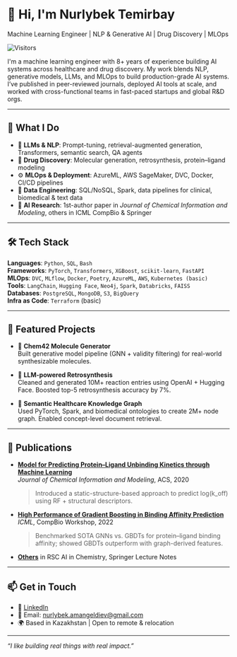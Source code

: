 # 👋 Hi, I'm Nurlybek Temirbay  
Machine Learning Engineer | NLP & Generative AI | Drug Discovery | MLOps

![Visitors](https://komarev.com/ghpvc/?username=molspace&style=flat-square&color=blue)

I'm a machine learning engineer with 8+ years of experience building AI systems across healthcare and drug discovery. My work blends NLP, generative models, LLMs, and MLOps to build production-grade AI systems. I’ve published in peer-reviewed journals, deployed AI tools at scale, and worked with cross-functional teams in fast-paced startups and global R&D orgs.

---

## 🚀 What I Do

- 🧠 **LLMs & NLP**: Prompt-tuning, retrieval-augmented generation, Transformers, semantic search, QA agents  
- 🧬 **Drug Discovery**: Molecular generation, retrosynthesis, protein–ligand modeling  
- ⚙️ **MLOps & Deployment**: AzureML, AWS SageMaker, DVC, Docker, CI/CD pipelines  
- 🧾 **Data Engineering**: SQL/NoSQL, Spark, data pipelines for clinical, biomedical & text data  
- 🔬 **AI Research**: 1st-author paper in *Journal of Chemical Information and Modeling*, others in ICML CompBio & Springer  

---

## 🛠 Tech Stack

**Languages**: `Python`, `SQL`, `Bash`  
**Frameworks**: `PyTorch`, `Transformers`, `XGBoost`, `scikit-learn`, `FastAPI`  
**MLOps**: `DVC`, `MLflow`, `Docker`, `Poetry`, `AzureML`, `AWS`, `Kubernetes (basic)`  
**Tools**: `LangChain`, `Hugging Face`, `Neo4j`, `Spark`, `Databricks`, `FAISS`  
**Databases**: `PostgreSQL`, `MongoDB`, `S3`, `BigQuery`  
**Infra as Code**: `Terraform` (basic)

---

## 📌 Featured Projects

- 💊 **Chem42 Molecule Generator**  
  Built generative model pipeline (GNN + validity filtering) for real-world synthesizable molecules.

- 🎯 **LLM-powered Retrosynthesis**  
  Cleaned and generated 10M+ reaction entries using OpenAI + Hugging Face. Boosted top-5 retrosynthesis accuracy by 7%.

- 🔎 **Semantic Healthcare Knowledge Graph**  
  Used PyTorch, Spark, and biomedical ontologies to create 2M+ node graph. Enabled concept-level document retrieval.

---

## 📄 Publications

- **[Model for Predicting Protein–Ligand Unbinding Kinetics through Machine Learning](https://doi.org/10.1021/acs.jcim.0c00450)**  
  *Journal of Chemical Information and Modeling*, ACS, 2020  
  > Introduced a static-structure-based approach to predict log(k_off) using RF + structural descriptors.

- **[High Performance of Gradient Boosting in Binding Affinity Prediction](https://icml-compbio.github.io/2022/papers/WCBICML2022_paper_31.pdf)**
  *ICML*, CompBio Workshop, 2022
  > Benchmarked SOTA GNNs vs. GBDTs for protein–ligand binding affinity; showed GBDTs outperform with graph-derived features.

- **[Others](https://scholar.google.com/citations?user=tv2SsvgAAAAJ&hl=en)** in RSC AI in Chemistry, Springer Lecture Notes

---

## 📫 Get in Touch

- 💼 [LinkedIn](https://linkedin.com/in/molspace)  
- 📧 Email: [nurlybek.amangeldiev@gmail.com](mailto:nurlybek.amangeldiev@gmail.com)  
- 🌍 Based in Kazakhstan | Open to remote & relocation

---

_“I like building real things with real impact.”_
